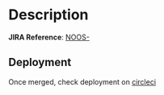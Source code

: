 # Description

<!--- Add JIRA reference here -->
**JIRA Reference**: [NOOS-<num>](https://noosenergy.atlassian.net/browse/NOOS-<num>)

## Deployment
Once merged, check deployment on [circleci](https://app.circleci.com/pipelines/github/noosenergy/noos-docker-images)
